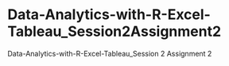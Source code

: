 # Data-Analytics-with-R-Excel-Tableau_Session2Assignment2
Data-Analytics-with-R-Excel-Tableau_Session 2 Assignment 2
